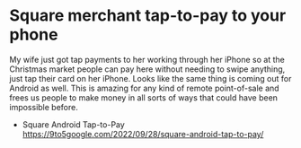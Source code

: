 # Square merchant tap-to-pay to your phone

My wife just got tap payments to her working through her iPhone so at the Christmas market people can pay here without needing to swipe anything, just tap their card on her iPhone. Looks like the same thing is coming out for Android as well. This is amazing for any kind of remote point-of-sale and frees us people to make money in all sorts of ways that could have been impossible before.

* Square Android Tap-to-Pay
  <https://9to5google.com/2022/09/28/square-android-tap-to-pay/>
